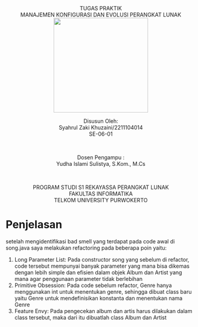 <div align="center">
TUGAS PRAKTIK <br>
MANAJEMEN KONFIGURASI DAN EVOLUSI PERANGKAT LUNAK <br>


<img src="https://lac.telkomuniversity.ac.id/wp-content/uploads/2021/01/cropped-1200px-Telkom_University_Logo.svg-270x270.png" width="250px">

<br>

Disusun Oleh: <br>
Syahrul Zaki Khuzaini/2211104014 <br>
SE-06-01 <br>

<br>

Dosen Pengampu : <br>
Yudha Islami Sulistya, S.Kom., M.Cs <br>

<br>

PROGRAM STUDI S1 REKAYASSA PERANGKAT LUNAK <br>
FAKULTAS INFORMATIKA <br> 
TELKOM UNIVERSITY PURWOKERTO <br>

</div>

# Penjelasan
setelah mengidentifikasi bad smell yang terdapat pada code awal di song.java saya melakukan refactoring pada beberapa poin yaitu: <br>
1. Long Parameter List: Pada constructor song yang sebelum di refactor, code tersebut mempunyai banyak parameter yang mana bisa dikemas dengan lebih simple dan efisien dalam objek Album dan Artist yang mana agar penggunaan parameter tidak berlebihan<br>
2. Primitive Obsession: Pada code sebelum refactor, Genre hanya menggunakan int untuk menentukan genre, sehingga dibuat class baru yaitu Genre untuk mendefinisikan konstanta dan menentukan nama Genre<br>
3. Feature Envy: Pada pengecekan album dan artis harus dilakukan dalam class tersebut, maka dari itu dibuatlah class Album dan Artist
